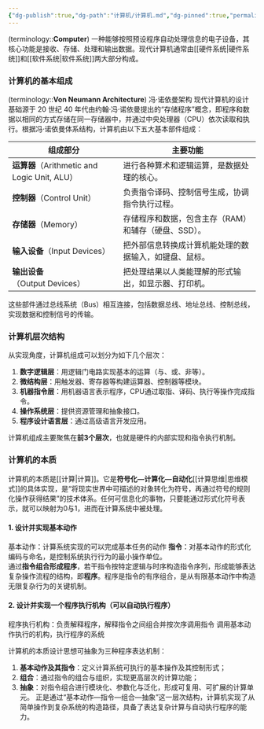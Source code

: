 ```yaml
---
{"dg-publish":true,"dg-path":"计算机/计算机.md","dg-pinned":true,"permalink":"/计算机/计算机/","pinned":true,"dgPassFrontmatter":true,"noteIcon":"","created":"2024-09-20T00:30:24.000+08:00","updated":"2025-05-12T12:29:21.000+08:00"}
---
```


(terminology::**Computer**)
一种能够按照预设程序自动处理信息的电子设备，其核心功能是接收、存储、处理和输出数据。现代计算机通常由[[硬件系统\|硬件系统]]和[[软件系统\|软件系统]]两大部分构成。
### 计算机的基本组成
(terminology::**Von Neumann Architecture**)  冯·诺依曼架构
​现代计算机的设计基础源于 20 世纪 40 年代由约翰·冯·诺依曼提出的“存储程序”概念，即程序和数据以相同的方式存储在同一存储器中，并通过中央处理器（CPU）依次读取和执行。根据冯·诺依曼体系结构，计算机由以下五大基本部件组成：


| 组成部分                                    | 主要功能                          |
| --------------------------------------- | ----------------------------- |
| **运算器**（Arithmetic and Logic Unit, ALU） | 进行各种算术和逻辑运算，是数据处理的核心。         |
| **控制器**（Control Unit）                   | 负责指令译码、控制信号生成，协调指令执行过程。       |
| **存储器**（Memory）                         | 存储程序和数据，包含主存（RAM）和辅存（硬盘、SSD）。 |
| **输入设备**（Input Devices）                 | 把外部信息转换成计算机能处理的数据输入，如键盘、鼠标。   |
| **输出设备**（Output Devices）                | 把处理结果以人类能理解的形式输出，如显示器、打印机。    |
这些部件通过总线系统（Bus）相互连接，包括数据总线、地址总线、控制总线，实现数据和控制信号的传输。
### 计算机层次结构
从实现角度，计算机组成可以划分为如下几个层次：
1. **数字逻辑层**：用逻辑门电路实现基本的运算（与、或、非等）。 
2. **微结构层**：用触发器、寄存器等构建运算器、控制器等模块。
3. **机器指令层**：用机器语言表示程序，CPU通过取指、译码、执行等操作完成指令。
4. **操作系统层**：提供资源管理和抽象接口。
5. **程序设计语言层**：通过高级语言开发应用。

计算机组成主要聚焦在**前3个层次**，也就是硬件的内部实现和指令执行机制。
### 计算机的本质
计算机的本质是[[计算\|计算]]。它是**符号化—计算化—自动化**[[计算思维\|思维模式]]的具体实现，是“将现实世界中可描述的对象转化为符号，再通过符号的规则化操作获得结果”的技术体系。任何可信息化的事物，只要能通过形式化符号表示，就可以映射为0与1，进而在计算系统中被处理。
#### 1. 设计并实现基本动作
基本动作：计算系统实现的可以完成基本任务的动作
**指令**：对基本动作的形式化编码与命名，是控制系统执行行为的最小操作单位。  
通过**指令组合形成程序**，若干指令按特定逻辑与时序构造指令序列，形成能够表达复杂操作流程的结构，即**程序**。程序是指令的有序组合，是从有限基本动作中构造无限复杂行为的关键机制。
#### 2. 设计并实现一个程序执行机构（可以自动执行程序）
程序执行机构：负责解释程序，解释指令之间组合并按次序调用指令
调用基本动作执行的机构，执行程序的系统

计算机的本质设计思想可抽象为三种程序表达机制：
1. **基本动作及其指令**：定义计算系统可执行的基本操作及其控制形式；
2. **组合**：通过指令的组合与组织，实现更高层次的计算功能；
3. **抽象**：对指令组合进行模块化、参数化与泛化，形成可复用、可扩展的计算单元。
正是通过“基本动作—指令—组合—抽象”这一层次结构，计算机实现了从简单操作到复杂系统的构造路径，具备了表达复杂计算与自动执行程序的能力。

